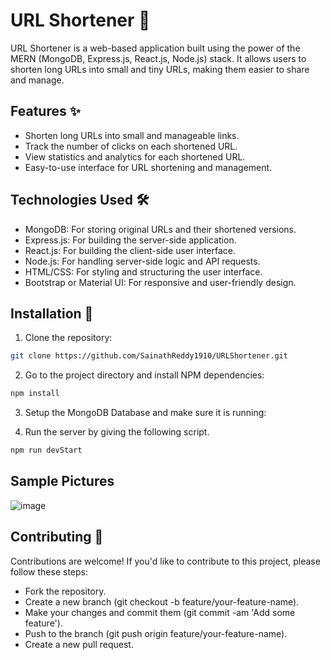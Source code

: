 # URL Shortener 🚀

URL Shortener is a web-based application built using the power of the MERN (MongoDB, Express.js, React.js, Node.js) stack. It allows users to shorten long URLs into small and tiny URLs, making them easier to share and manage.

## Features ✨

- Shorten long URLs into small and manageable links.
- Track the number of clicks on each shortened URL.
- View statistics and analytics for each shortened URL.
- Easy-to-use interface for URL shortening and management.

## Technologies Used 🛠️

- MongoDB: For storing original URLs and their shortened versions.
- Express.js: For building the server-side application.
- React.js: For building the client-side user interface.
- Node.js: For handling server-side logic and API requests.
- HTML/CSS: For styling and structuring the user interface.
- Bootstrap or Material UI: For responsive and user-friendly design.

## Installation 🚀

1. Clone the repository:

```bash
git clone https://github.com/SainathReddy1910/URLShortener.git
```
2. Go to the project directory and install NPM dependencies:

```bash
npm install
```
3. Setup the MongoDB Database and make sure it is running:

4. Run the server by giving the following script.
```bash
npm run devStart
```

## Sample Pictures
![image](https://github.com/SainathReddy1910/URLShortener/assets/96380844/3ceecb7c-839e-4e70-a8f1-682699bf45a8)



## Contributing 🤝
Contributions are welcome! If you'd like to contribute to this project, please follow these steps:

- Fork the repository.
- Create a new branch (git checkout -b feature/your-feature-name).
- Make your changes and commit them (git commit -am 'Add some feature').
- Push to the branch (git push origin feature/your-feature-name).
- Create a new pull request.
